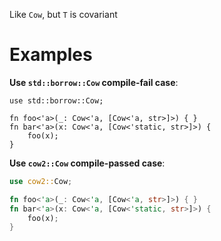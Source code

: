 Like `Cow`, but `T` is covariant

# Examples

**Use `std::borrow::Cow` compile-fail case**:

```rust,compile_fail
use std::borrow::Cow;

fn foo<'a>(_: Cow<'a, [Cow<'a, str>]>) { }
fn bar<'a>(x: Cow<'a, [Cow<'static, str>]>) {
    foo(x);
}
```

**Use `cow2::Cow` compile-passed case**:


```rust
use cow2::Cow;

fn foo<'a>(_: Cow<'a, [Cow<'a, str>]>) { }
fn bar<'a>(x: Cow<'a, [Cow<'static, str>]>) {
    foo(x);
}
```
